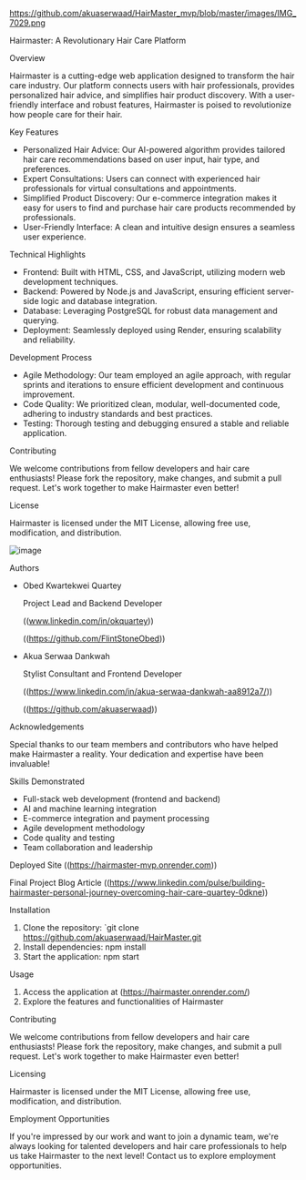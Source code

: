 https://github.com/akuaserwaad/HairMaster_mvp/blob/master/images/IMG_7029.png

Hairmaster: A Revolutionary Hair Care Platform

Overview

Hairmaster is a cutting-edge web application designed to transform the hair care industry. Our platform connects users with hair professionals, provides personalized hair advice, and simplifies hair product discovery. With a user-friendly interface and robust features, Hairmaster is poised to revolutionize how people care for their hair.

Key Features
- Personalized Hair Advice: Our AI-powered algorithm provides tailored hair care recommendations based on user input, hair type, and preferences.
- Expert Consultations: Users can connect with experienced hair professionals for virtual consultations and appointments.
- Simplified Product Discovery: Our e-commerce integration makes it easy for users to find and purchase hair care products recommended by professionals.
- User-Friendly Interface: A clean and intuitive design ensures a seamless user experience.

Technical Highlights
- Frontend: Built with HTML, CSS, and JavaScript, utilizing modern web development techniques.
- Backend: Powered by Node.js and JavaScript, ensuring efficient server-side logic and database integration.
- Database: Leveraging PostgreSQL for robust data management and querying.
- Deployment: Seamlessly deployed using Render, ensuring scalability and reliability.

Development Process
- Agile Methodology: Our team employed an agile approach, with regular sprints and iterations to ensure efficient development and continuous improvement.
- Code Quality: We prioritized clean, modular, well-documented code, adhering to industry standards and best practices.
- Testing: Thorough testing and debugging ensured a stable and reliable application.

Contributing

We welcome contributions from fellow developers and hair care enthusiasts! Please fork the repository, make changes, and submit a pull request. Let's work together to make Hairmaster even better!

License

Hairmaster is licensed under the MIT License, allowing free use, modification, and distribution.

![image](https://github.com/akuaserwaad/HairMaster/assets/141341733/d6cd7c85-b8c5-495f-9994-9592f589d4e4)

Authors
- Obed Kwartekwei Quartey
  
   Project Lead and Backend Developer
  
  ((www.linkedin.com/in/okquartey))
  
  ((https://github.com/FlintStoneObed))
  
- Akua Serwaa Dankwah
  
  Stylist Consultant and Frontend Developer
  
  ((https://www.linkedin.com/in/akua-serwaa-dankwah-aa8912a7/))
  
  ((https://github.com/akuaserwaad))

Acknowledgements

Special thanks to our team members and contributors who have helped make Hairmaster a reality. Your dedication and expertise have been invaluable!

Skills Demonstrated
- Full-stack web development (frontend and backend)
- AI and machine learning integration
- E-commerce integration and payment processing
- Agile development methodology
- Code quality and testing
- Team collaboration and leadership

Deployed Site
((https://hairmaster-mvp.onrender.com))

Final Project Blog Article
((https://www.linkedin.com/pulse/building-hairmaster-personal-journey-overcoming-hair-care-quartey-0dkne))


Installation
1. Clone the repository: `git clone https://github.com/akuaserwaad/HairMaster.git
2. Install dependencies: npm install
3. Start the application: npm start

Usage
1. Access the application at (https://hairmaster.onrender.com/)
2. Explore the features and functionalities of Hairmaster

Contributing

We welcome contributions from fellow developers and hair care enthusiasts! Please fork the repository, make changes, and submit a pull request. Let's work together to make Hairmaster even better!

Licensing

Hairmaster is licensed under the MIT License, allowing free use, modification, and distribution.

Employment Opportunities

If you're impressed by our work and want to join a dynamic team, we're always looking for talented developers and hair care professionals to help us take Hairmaster to the next level! Contact us to explore employment opportunities.
